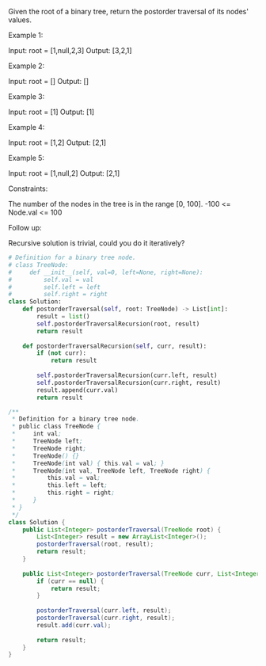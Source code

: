 Given the root of a binary tree, return the postorder traversal of its nodes' values.

 

Example 1:


Input: root = [1,null,2,3]
Output: [3,2,1]

Example 2:

Input: root = []
Output: []

Example 3:

Input: root = [1]
Output: [1]

Example 4:


Input: root = [1,2]
Output: [2,1]

Example 5:


Input: root = [1,null,2]
Output: [2,1]
 

Constraints:

The number of the nodes in the tree is in the range [0, 100].
-100 <= Node.val <= 100
 

Follow up:

Recursive solution is trivial, could you do it iteratively?

```python
# Definition for a binary tree node.
# class TreeNode:
#     def __init__(self, val=0, left=None, right=None):
#         self.val = val
#         self.left = left
#         self.right = right
class Solution:
    def postorderTraversal(self, root: TreeNode) -> List[int]:
        result = list()
        self.postorderTraversalRecursion(root, result)
        return result
    
    def postorderTraversalRecursion(self, curr, result):
        if (not curr):
            return result
        
        self.postorderTraversalRecursion(curr.left, result)
        self.postorderTraversalRecursion(curr.right, result)
        result.append(curr.val)
        return result
```

```java
/**
 * Definition for a binary tree node.
 * public class TreeNode {
 *     int val;
 *     TreeNode left;
 *     TreeNode right;
 *     TreeNode() {}
 *     TreeNode(int val) { this.val = val; }
 *     TreeNode(int val, TreeNode left, TreeNode right) {
 *         this.val = val;
 *         this.left = left;
 *         this.right = right;
 *     }
 * }
 */
class Solution {
    public List<Integer> postorderTraversal(TreeNode root) {
        List<Integer> result = new ArrayList<Integer>();
        postorderTraversal(root, result);
        return result;
    }
    
    public List<Integer> postorderTraversal(TreeNode curr, List<Integer> result) {
        if (curr == null) {
            return result;
        }
        
        postorderTraversal(curr.left, result);
        postorderTraversal(curr.right, result);
        result.add(curr.val);
       
        return result; 
    }
}

```
